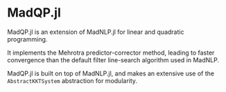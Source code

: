 # MadQP.jl

MadQP.jl is an extension of MadNLP.jl for linear and quadratic programming.

It implements the Mehrotra predictor-corrector method, leading
to faster convergence than the default filter line-search algorithm
used in MadNLP.

MadQP.jl is built on top of MadNLP.jl, and makes an extensive
use of the `AbstractKKTSystem` abstraction for modularity.
